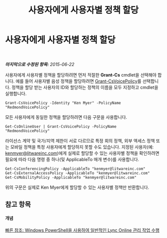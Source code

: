 ﻿---
title: 사용자에게 사용자별 정책 할당
TOCTitle: 사용자에게 사용자별 정책 할당
ms:assetid: 37e07da7-6391-4d6d-a428-c70272897039
ms:mtpsurl: https://technet.microsoft.com/ko-kr/library/Dn362779(v=OCS.15)
ms:contentKeyID: 56270224
ms.date: 08/10/2015
mtps_version: v=OCS.15
ms.translationtype: HT
---

# 사용자에게 사용자별 정책 할당

 

_**마지막으로 수정된 항목:** 2015-06-22_

사용자에게 사용자별 정책을 할당하려면 먼저 적절한 **Grant-Cs** cmdlet을 선택해야 합니다. 예를 들어 사용자별 음성 정책을 할당하려면 [Grant-CsVoicePolicy](grant-csvoicepolicy.md)를 선택합니다. 정책을 할당 받는 사용자의 ID와 할당하는 정책의 이름을 모두 지정하고 cmdlet을 실행합니다.

    Grant-CsVoicePolicy -Identity "Ken Myer" -PolicyName "RedmondVoicePolicy"

모든 사용자에게 동일한 정책을 할당하려면 다음 구문을 사용합니다.

    Get-CsOnlineUser | Grant-CsVoicePolicy -PolicyName "RedmondVoicePolicy"

라이선스 계약 및 국가/지역 제한이 서로 다르므로 특정 회의 정책, 외부 액세스 정책 또는 모바일 정책을 특정 사용자에게 할당하지 못할 수도 있습니다. 지정된 사용자(예: kenmyer@litwareinc.com)에게 실제로 할당할 수 있는 사용자별 정책을 확인하려면 필요에 따라 다음 명령 중 하나(및 ApplicableTo 매개 변수)를 사용합니다.

    Get-CsConferencingPolicy -ApplicableTo "kenmyer@litwareinc.com"
    Get-CsExternalAccessPolicy -ApplicableTo "kenmyer@litwareinc.com"
    Get-CsMobilityPolicy -ApplicableTo "kenmyer@litwareinc.com"

위의 구문은 실제로 Ken Myer에게 할당할 수 있는 사용자별 정책만 반환합니다.

## 참고 항목

#### 개념

[빠른 참조: Windows PowerShell을 사용하여 일반적인 Lync Online 관리 작업 수행](quick-reference-using-windows-powershell-to-do-common-skype-for-business-online-management-tasks.md)

